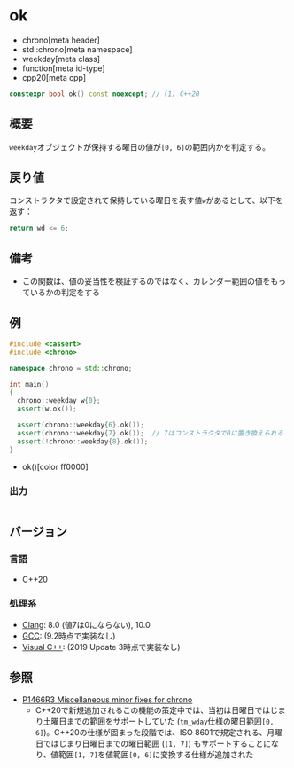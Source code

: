 # ok
* chrono[meta header]
* std::chrono[meta namespace]
* weekday[meta class]
* function[meta id-type]
* cpp20[meta cpp]

```cpp
constexpr bool ok() const noexcept; // (1) C++20
```

## 概要
`weekday`オブジェクトが保持する曜日の値が`[0, 6]`の範囲内かを判定する。


## 戻り値
コンストラクタで設定されて保持している曜日を表す値`w`があるとして、以下を返す：

```cpp
return wd <= 6;
```

## 備考
- この関数は、値の妥当性を検証するのではなく、カレンダー範囲の値をもっているかの判定をする


## 例
```cpp example
#include <cassert>
#include <chrono>

namespace chrono = std::chrono;

int main()
{
  chrono::weekday w{0};
  assert(w.ok());

  assert(chrono::weekday{6}.ok());
  assert(chrono::weekday{7}.ok());  // 7はコンストラクタで0に置き換えられる
  assert(!chrono::weekday{8}.ok());
}
```
* ok()[color ff0000]

### 出力
```
```

## バージョン
### 言語
- C++20

### 処理系
- [Clang](/implementation.md#clang): 8.0 (値7は0にならない), 10.0
- [GCC](/implementation.md#gcc): (9.2時点で実装なし)
- [Visual C++](/implementation.md#visual_cpp): (2019 Update 3時点で実装なし)


## 参照
- [P1466R3 Miscellaneous minor fixes for chrono](http://www.open-std.org/jtc1/sc22/wg21/docs/papers/2019/p1466r3.html)
    - C++20で新規追加されるこの機能の策定中では、当初は日曜日ではじまり土曜日までの範囲をサポートしていた (`tm_wday`仕様の曜日範囲`[0, 6]`)。C++20の仕様が固まった段階では、ISO 8601で規定される、月曜日ではじまり日曜日までの曜日範囲 (`[1, 7]`) もサポートすることになり、値範囲`[1, 7]`を値範囲`[0, 6]`に変換する仕様が追加された
